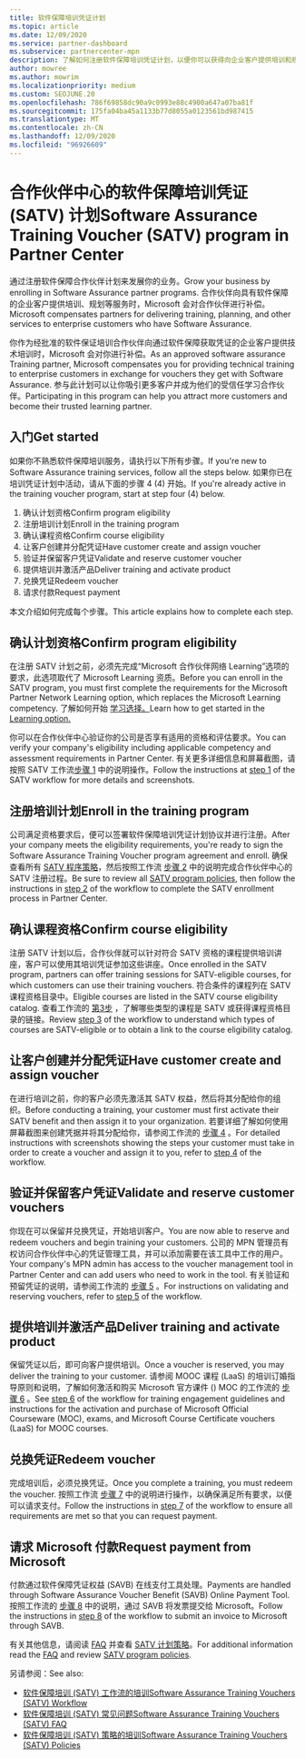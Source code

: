 ```yaml
---
title: 软件保障培训凭证计划
ms.topic: article
ms.date: 12/09/2020
ms.service: partner-dashboard
ms.subservice: partnercenter-mpn
description: 了解如何注册软件保障培训凭证计划，以便你可以获得向企业客户提供培训和规划的补偿。
author: mowree
ms.author: mowrim
ms.localizationpriority: medium
ms.custom: SEOJUNE.20
ms.openlocfilehash: 786f69858dc90a9c0993e88c4900a647a07ba81f
ms.sourcegitcommit: 175fa04ba45a1133b77d8055a0123561bd987415
ms.translationtype: MT
ms.contentlocale: zh-CN
ms.lasthandoff: 12/09/2020
ms.locfileid: "96926609"
---
```

# <a name="software-assurance-training-voucher-satv-program-in-partner-center"></a><span data-ttu-id="374a2-103">合作伙伴中心的软件保障培训凭证 (SATV) 计划</span><span class="sxs-lookup"><span data-stu-id="374a2-103">Software Assurance Training Voucher (SATV) program in Partner Center</span></span>

<span data-ttu-id="374a2-104">通过注册软件保障合作伙伴计划来发展你的业务。</span><span class="sxs-lookup"><span data-stu-id="374a2-104">Grow your business by enrolling in Software Assurance partner programs.</span></span> <span data-ttu-id="374a2-105">合作伙伴向具有软件保障的企业客户提供培训、规划等服务时，Microsoft 会对合作伙伴进行补偿。</span><span class="sxs-lookup"><span data-stu-id="374a2-105">Microsoft compensates partners for delivering training, planning, and other services to enterprise customers who have Software Assurance.</span></span>

<span data-ttu-id="374a2-106">你作为经批准的软件保证培训合作伙伴向通过软件保障获取凭证的企业客户提供技术培训时，Microsoft 会对你进行补偿。</span><span class="sxs-lookup"><span data-stu-id="374a2-106">As an approved software assurance Training partner, Microsoft compensates you for providing technical training to enterprise customers in exchange for vouchers they get with Software Assurance.</span></span> <span data-ttu-id="374a2-107">参与此计划可以让你吸引更多客户并成为他们的受信任学习合作伙伴。</span><span class="sxs-lookup"><span data-stu-id="374a2-107">Participating in this program can help you attract more customers and become their trusted learning partner.</span></span>

## <a name="get-started"></a><span data-ttu-id="374a2-108">入门</span><span class="sxs-lookup"><span data-stu-id="374a2-108">Get started</span></span>

<span data-ttu-id="374a2-109">如果你不熟悉软件保障培训服务，请执行以下所有步骤。</span><span class="sxs-lookup"><span data-stu-id="374a2-109">If you're new to Software Assurance training services, follow all the steps below.</span></span> <span data-ttu-id="374a2-110">如果你已在培训凭证计划中活动，请从下面的步骤 4 (4) 开始。</span><span class="sxs-lookup"><span data-stu-id="374a2-110">If you're already active in the training voucher program, start at step four (4) below.</span></span> 

1. <span data-ttu-id="374a2-111">确认计划资格</span><span class="sxs-lookup"><span data-stu-id="374a2-111">Confirm program eligibility</span></span>
2. <span data-ttu-id="374a2-112">注册培训计划</span><span class="sxs-lookup"><span data-stu-id="374a2-112">Enroll in the training program</span></span>
3. <span data-ttu-id="374a2-113">确认课程资格</span><span class="sxs-lookup"><span data-stu-id="374a2-113">Confirm course eligibility</span></span>
4. <span data-ttu-id="374a2-114">让客户创建并分配凭证</span><span class="sxs-lookup"><span data-stu-id="374a2-114">Have customer create and assign voucher</span></span>
5. <span data-ttu-id="374a2-115">验证并保留客户凭证</span><span class="sxs-lookup"><span data-stu-id="374a2-115">Validate and reserve customer voucher</span></span>
6. <span data-ttu-id="374a2-116">提供培训并激活产品</span><span class="sxs-lookup"><span data-stu-id="374a2-116">Deliver training and activate product</span></span>
7. <span data-ttu-id="374a2-117">兑换凭证</span><span class="sxs-lookup"><span data-stu-id="374a2-117">Redeem voucher</span></span>
8. <span data-ttu-id="374a2-118">请求付款</span><span class="sxs-lookup"><span data-stu-id="374a2-118">Request payment</span></span>

<span data-ttu-id="374a2-119">本文介绍如何完成每个步骤。</span><span class="sxs-lookup"><span data-stu-id="374a2-119">This article explains how to complete each step.</span></span>

## <a name="confirm-program-eligibility"></a><span data-ttu-id="374a2-120">确认计划资格</span><span class="sxs-lookup"><span data-stu-id="374a2-120">Confirm program eligibility</span></span>

<span data-ttu-id="374a2-121">在注册 SATV 计划之前，必须先完成“Microsoft 合作伙伴网络 Learning”选项的要求，此选项取代了 Microsoft Learning 资质。</span><span class="sxs-lookup"><span data-stu-id="374a2-121">Before you can enroll in the SATV program, you must first complete the requirements for the Microsoft Partner Network Learning option, which replaces the Microsoft Learning competency.</span></span> <span data-ttu-id="374a2-122">了解如何开始 [学习选择。](https://partner.microsoft.com/membership/learning-partners)</span><span class="sxs-lookup"><span data-stu-id="374a2-122">Learn how to get started in the [Learning option.](https://partner.microsoft.com/membership/learning-partners)</span></span>

<span data-ttu-id="374a2-123">你可以在合作伙伴中心验证你的公司是否享有适用的资格和评估要求。</span><span class="sxs-lookup"><span data-stu-id="374a2-123">You can verify your company's eligibility including applicable competency and assessment requirements in Partner Center.</span></span> <span data-ttu-id="374a2-124">有关更多详细信息和屏幕截图，请按照 SATV 工作流[步骤 1](https://query.prod.cms.rt.microsoft.com/cms/api/am/binary/RE4s3bB) 中的说明操作。</span><span class="sxs-lookup"><span data-stu-id="374a2-124">Follow the instructions at [step 1](https://query.prod.cms.rt.microsoft.com/cms/api/am/binary/RE4s3bB) of the SATV workflow for more details and screenshots.</span></span>

## <a name="enroll-in-the-training-program"></a><span data-ttu-id="374a2-125">注册培训计划</span><span class="sxs-lookup"><span data-stu-id="374a2-125">Enroll in the training program</span></span>

<span data-ttu-id="374a2-126">公司满足资格要求后，便可以签署软件保障培训凭证计划协议并进行注册。</span><span class="sxs-lookup"><span data-stu-id="374a2-126">After your company meets the eligibility requirements, you're ready to sign the Software Assurance Training Voucher program agreement and enroll.</span></span> <span data-ttu-id="374a2-127">确保查看所有 [SATV 程序策略](https://query.prod.cms.rt.microsoft.com/cms/api/am/binary/RE3koEP)，然后按照工作流 [步骤 2](https://query.prod.cms.rt.microsoft.com/cms/api/am/binary/RE4s3bB) 中的说明完成合作伙伴中心的 SATV 注册过程。</span><span class="sxs-lookup"><span data-stu-id="374a2-127">Be sure to review all [SATV program policies](https://query.prod.cms.rt.microsoft.com/cms/api/am/binary/RE3koEP), then follow the instructions in [step 2](https://query.prod.cms.rt.microsoft.com/cms/api/am/binary/RE4s3bB) of the workflow to complete the SATV enrollment process in Partner Center.</span></span>


## <a name="confirm-course-eligibility"></a><span data-ttu-id="374a2-128">确认课程资格</span><span class="sxs-lookup"><span data-stu-id="374a2-128">Confirm course eligibility</span></span>
<span data-ttu-id="374a2-129">注册 SATV 计划以后，合作伙伴就可以针对符合 SATV 资格的课程提供培训讲座，客户可以使用其培训凭证参加这些讲座。</span><span class="sxs-lookup"><span data-stu-id="374a2-129">Once enrolled in the SATV program, partners can offer training sessions for SATV-eligible courses, for which customers can use their training vouchers.</span></span> <span data-ttu-id="374a2-130">符合条件的课程列在 SATV 课程资格目录中。</span><span class="sxs-lookup"><span data-stu-id="374a2-130">Eligible courses are listed in the SATV course eligibility catalog.</span></span> <span data-ttu-id="374a2-131">查看工作流的 [第3步](https://query.prod.cms.rt.microsoft.com/cms/api/am/binary/RE4s3bB) ，了解哪些类型的课程是 SATV 或获得课程资格目录的链接。</span><span class="sxs-lookup"><span data-stu-id="374a2-131">Review [step 3](https://query.prod.cms.rt.microsoft.com/cms/api/am/binary/RE4s3bB) of the workflow to understand which types of courses are SATV-eligible or to obtain a link to the course eligibility catalog.</span></span>

## <a name="have-customer-create-and-assign-voucher"></a><span data-ttu-id="374a2-132">让客户创建并分配凭证</span><span class="sxs-lookup"><span data-stu-id="374a2-132">Have customer create and assign voucher</span></span>

<span data-ttu-id="374a2-133">在进行培训之前，你的客户必须先激活其 SATV 权益，然后将其分配给你的组织。</span><span class="sxs-lookup"><span data-stu-id="374a2-133">Before conducting a training, your customer must first activate their SATV benefit and then assign it to your organization.</span></span> <span data-ttu-id="374a2-134">若要详细了解如何使用屏幕截图来创建凭据并将其分配给你，请参阅工作流的 [步骤 4](https://query.prod.cms.rt.microsoft.com/cms/api/am/binary/RE4s3bB) 。</span><span class="sxs-lookup"><span data-stu-id="374a2-134">For detailed instructions with screenshots showing the steps your customer must take in order to create a voucher and assign it to you, refer to [step 4](https://query.prod.cms.rt.microsoft.com/cms/api/am/binary/RE4s3bB) of the workflow.</span></span>

## <a name="validate-and-reserve-customer-vouchers"></a><span data-ttu-id="374a2-135">验证并保留客户凭证</span><span class="sxs-lookup"><span data-stu-id="374a2-135">Validate and reserve customer vouchers</span></span>

<span data-ttu-id="374a2-136">你现在可以保留并兑换凭证，开始培训客户。</span><span class="sxs-lookup"><span data-stu-id="374a2-136">You are now able to reserve and redeem vouchers and begin training your customers.</span></span> <span data-ttu-id="374a2-137">公司的 MPN 管理员有权访问合作伙伴中心的凭证管理工具，并可以添加需要在该工具中工作的用户。</span><span class="sxs-lookup"><span data-stu-id="374a2-137">Your company's MPN admin has access to the voucher management tool in Partner Center and can add users who need to work in the tool.</span></span> <span data-ttu-id="374a2-138">有关验证和预留凭证的说明，请参阅工作流的 [步骤 5](https://query.prod.cms.rt.microsoft.com/cms/api/am/binary/RE4s3bB) 。</span><span class="sxs-lookup"><span data-stu-id="374a2-138">For instructions on validating and reserving vouchers, refer to [step 5](https://query.prod.cms.rt.microsoft.com/cms/api/am/binary/RE4s3bB) of the workflow.</span></span>

## <a name="deliver-training-and-activate-product"></a><span data-ttu-id="374a2-139">提供培训并激活产品</span><span class="sxs-lookup"><span data-stu-id="374a2-139">Deliver training and activate product</span></span>

<span data-ttu-id="374a2-140">保留凭证以后，即可向客户提供培训。</span><span class="sxs-lookup"><span data-stu-id="374a2-140">Once a voucher is reserved, you may deliver the training to your customer.</span></span> <span data-ttu-id="374a2-141">请参阅 MOOC 课程 (LaaS) 的培训订婚指导原则和说明，了解如何激活和购买 Microsoft 官方课件 () MOC 的工作流的 [步骤 6](https://query.prod.cms.rt.microsoft.com/cms/api/am/binary/RE4s3bB) 。</span><span class="sxs-lookup"><span data-stu-id="374a2-141">See [step 6](https://query.prod.cms.rt.microsoft.com/cms/api/am/binary/RE4s3bB) of the workflow for training engagement guidelines and instructions for the activation and purchase of Microsoft Official Courseware (MOC), exams, and Microsoft Course Certificate vouchers (LaaS) for MOOC courses.</span></span>

## <a name="redeem-voucher"></a><span data-ttu-id="374a2-142">兑换凭证</span><span class="sxs-lookup"><span data-stu-id="374a2-142">Redeem voucher</span></span>

<span data-ttu-id="374a2-143">完成培训后，必须兑换凭证。</span><span class="sxs-lookup"><span data-stu-id="374a2-143">Once you complete a training, you must redeem the voucher.</span></span> <span data-ttu-id="374a2-144">按照工作流 [步骤 7](https://query.prod.cms.rt.microsoft.com/cms/api/am/binary/RE4s3bB) 中的说明进行操作，以确保满足所有要求，以便可以请求支付。</span><span class="sxs-lookup"><span data-stu-id="374a2-144">Follow the instructions in [step 7](https://query.prod.cms.rt.microsoft.com/cms/api/am/binary/RE4s3bB) of the workflow to ensure all requirements are met so that you can request payment.</span></span> 


## <a name="request-payment-from-microsoft"></a><span data-ttu-id="374a2-145">请求 Microsoft 付款</span><span class="sxs-lookup"><span data-stu-id="374a2-145">Request payment from Microsoft</span></span>

<span data-ttu-id="374a2-146">付款通过软件保障凭证权益 (SAVB) 在线支付工具处理。</span><span class="sxs-lookup"><span data-stu-id="374a2-146">Payments are handled through Software Assurance Voucher Benefit (SAVB) Online Payment Tool.</span></span> <span data-ttu-id="374a2-147">按照工作流的 [步骤 8](https://query.prod.cms.rt.microsoft.com/cms/api/am/binary/RE4s3bB) 中的说明，通过 SAVB 将发票提交给 Microsoft。</span><span class="sxs-lookup"><span data-stu-id="374a2-147">Follow the instructions in [step 8](https://query.prod.cms.rt.microsoft.com/cms/api/am/binary/RE4s3bB) of the workflow to submit an invoice to Microsoft through SAVB.</span></span> 

<span data-ttu-id="374a2-148">有关其他信息，请阅读 [FAQ](https://query.prod.cms.rt.microsoft.com/cms/api/am/binary/RE3kz5o) 并查看 [SATV 计划策略](https://query.prod.cms.rt.microsoft.com/cms/api/am/binary/RE3koEP)。</span><span class="sxs-lookup"><span data-stu-id="374a2-148">For additional information read the [FAQ](https://query.prod.cms.rt.microsoft.com/cms/api/am/binary/RE3kz5o) and review [SATV program policies](https://query.prod.cms.rt.microsoft.com/cms/api/am/binary/RE3koEP).</span></span>

<span data-ttu-id="374a2-149">另请参阅：</span><span class="sxs-lookup"><span data-stu-id="374a2-149">See also:</span></span>

- [<span data-ttu-id="374a2-150">软件保障培训 (SATV) 工作流的培训</span><span class="sxs-lookup"><span data-stu-id="374a2-150">Software Assurance Training Vouchers (SATV) Workflow</span></span>](https://query.prod.cms.rt.microsoft.com/cms/api/am/binary/RE4s3bB)
- [<span data-ttu-id="374a2-151">软件保障培训 (SATV) 常见问题</span><span class="sxs-lookup"><span data-stu-id="374a2-151">Software Assurance Training Vouchers (SATV) FAQ</span></span>](https://query.prod.cms.rt.microsoft.com/cms/api/am/binary/RE3kz5o)
- [<span data-ttu-id="374a2-152">软件保障培训 (SATV) 策略的培训</span><span class="sxs-lookup"><span data-stu-id="374a2-152">Software Assurance Training Vouchers (SATV) Policies</span></span>](https://query.prod.cms.rt.microsoft.com/cms/api/am/binary/RE3koEP)
